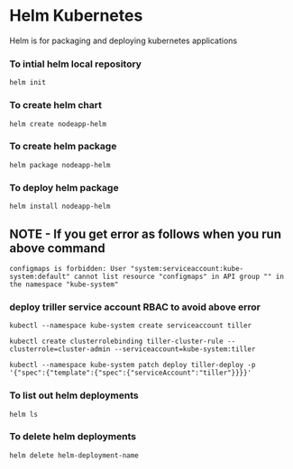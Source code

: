 # Helm Kubernetes
Helm is for packaging and deploying kubernetes applications


### To intial helm local repository
```
helm init
```
### To create helm chart
```
helm create nodeapp-helm
```
### To create helm package
```
helm package nodeapp-helm
```
### To deploy helm package
```
helm install nodeapp-helm
```
## NOTE - If you get error as follows when you run above command 

```
configmaps is forbidden: User "system:serviceaccount:kube-system:default" cannot list resource "configmaps" in API group "" in the namespace "kube-system"
```
###  deploy triller service account RBAC to avoid above error
```
kubectl --namespace kube-system create serviceaccount tiller
```
```
kubectl create clusterrolebinding tiller-cluster-rule --clusterrole=cluster-admin --serviceaccount=kube-system:tiller
```
```
kubectl --namespace kube-system patch deploy tiller-deploy -p '{"spec":{"template":{"spec":{"serviceAccount":"tiller"}}}}' 
```

### To list out helm deployments
```
helm ls
```
### To delete helm deployments
```
helm delete helm-deployment-name
```

